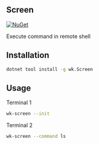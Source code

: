 ## Screen

[![NuGet](https://img.shields.io/nuget/v/wk.Screen.svg)](https://www.nuget.org/packages/wk.Screen)

Execute command in remote shell

## Installation

```bash
dotnet tool install -g wk.Screen
```

## Usage

Terminal 1

```bash
wk-screen --init
```

Terminal 2

```bash
wk-screen --command ls
```